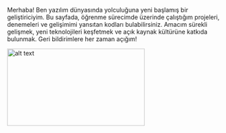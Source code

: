 Merhaba! Ben yazılım dünyasında yolculuğuna yeni başlamış bir geliştiriciyim. Bu sayfada, öğrenme sürecimde üzerinde çalıştığım projeleri, denemeleri ve gelişimimi yansıtan kodları bulabilirsiniz. Amacım sürekli gelişmek, yeni teknolojileri keşfetmek ve açık kaynak kültürüne katkıda bulunmak. Geri bildirimlere her zaman açığım!

<img src="Bmi Hesaplayıcı" alt="alt text" width="320" height="180">

